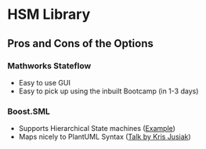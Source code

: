 # HSM Library

## Pros and Cons of the Options 

### Mathworks Stateflow
- Easy to use GUI
- Easy to pick up using the inbuilt Bootcamp (in 1-3 days)

### Boost.SML
- Supports Hierarchical State machines ([Example](https://boost-ext.github.io/sml/examples.html#composite))
- Maps nicely to PlantUML Syntax ([Talk by Kris Jusiak](https://www.youtube.com/watch?v=MskKTIdW45c&t=1273s))
